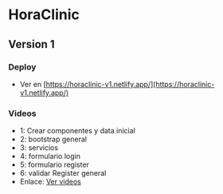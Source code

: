 # HoraClinic
## Version 1
### Deploy
- Ver en [https://horaclinic-v1.netlify.app/](https://horaclinic-v1.netlify.app/)
### Videos
- 1: Crear componentes y data inicial
- 2: bootstrap general
- 3: servicios
- 4: formulario login
- 5: formulario register
- 6: validar Register general
- Enlace: [Ver videos](https://drive.google.com/drive/folders/1bgSeAqpbHayECFhV2_8w0m2SXrjbnB_M?usp=sharing)
